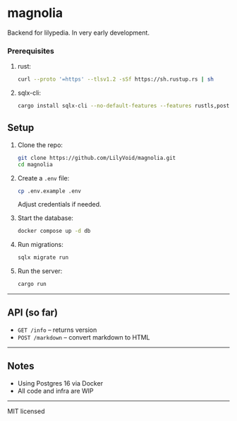 # magnolia

Backend for lilypedia. In very early development.

### Prerequisites

1. rust:

   ```sh
   curl --proto '=https' --tlsv1.2 -sSf https://sh.rustup.rs | sh
   ```
2. sqlx-cli:

   ```sh
   cargo install sqlx-cli --no-default-features --features rustls,postgres
   ```

## Setup

1. Clone the repo:

   ```sh
   git clone https://github.com/LilyVoid/magnolia.git
   cd magnolia
   ```

2. Create a `.env` file:

   ```sh
   cp .env.example .env
   ```

   Adjust credentials if needed.

3. Start the database:

   ```sh
   docker compose up -d db
   ```

4. Run migrations:

   ```sh
   sqlx migrate run
   ```

5. Run the server:

   ```sh
   cargo run
   ```

---

## API (so far)

* `GET /info` – returns version
* `POST /markdown` – convert markdown to HTML

---

## Notes

* Using Postgres 16 via Docker
* All code and infra are WIP

---

MIT licensed
